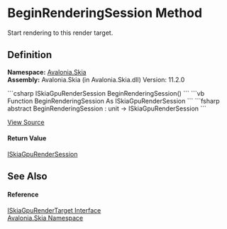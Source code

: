 # BeginRenderingSession Method


Start rendering to this render target.



## Definition
**Namespace:** <a href="N_Avalonia_Skia">Avalonia.Skia</a>  
**Assembly:** Avalonia.Skia (in Avalonia.Skia.dll) Version: 11.2.0

<Tabs groupId="api-code-preview">
<TabItem value="csharp" label="C#">
```csharp
ISkiaGpuRenderSession BeginRenderingSession()
```
</TabItem>
<TabItem value="vb" label="VB">
```vb
Function BeginRenderingSession As ISkiaGpuRenderSession
```
</TabItem>
<TabItem value="fsharp" label="F#">
```fsharp
abstract BeginRenderingSession : unit -> ISkiaGpuRenderSession 
```
</TabItem>
</Tabs>



<a href="https://github.com/AvaloniaUI/Avalonia/tree/master/src/Skia/Avalonia.Skia/Gpu/ISkiaGpuRenderTarget.cs" title="View the source code">View Source</a>



#### Return Value
<a href="T_Avalonia_Skia_ISkiaGpuRenderSession">ISkiaGpuRenderSession</a>  


## See Also


#### Reference
<a href="T_Avalonia_Skia_ISkiaGpuRenderTarget">ISkiaGpuRenderTarget Interface</a>  
<a href="N_Avalonia_Skia">Avalonia.Skia Namespace</a>  

